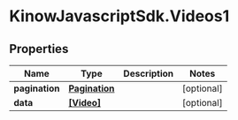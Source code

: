 # KinowJavascriptSdk.Videos1

## Properties
Name | Type | Description | Notes
------------ | ------------- | ------------- | -------------
**pagination** | [**Pagination**](Pagination.md) |  | [optional] 
**data** | [**[Video]**](Video.md) |  | [optional] 


